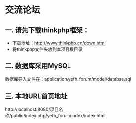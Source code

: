 # 交流论坛
## 一. 请先下载thinkphp框架：
- 下载地址：http://www.thinkphp.cn/down.html
- 将thinkphp文件夹放到本项目根目录


## 二. 数据库采用MySQL
数据库导入文件在：application/yefh_forum/model/databse.sql

## 三. 本地URL首页地址
http://localhost:8080/项目名称/public/index.php/yefh_forum/index/index.html
